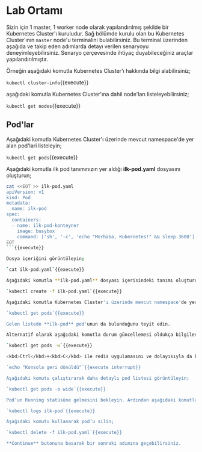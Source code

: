 # Lab Ortamı

Sizin için 1 master, 1 worker node olarak yapılandırılmış şekilde bir Kubernetes Cluster'ı kuruludur. Sağ bölümde kurulu olan bu Kubernetes Cluster'ının `master` node'u terminalini bulabilirsiniz. Bu terminal üzerinden aşağıda ve takip eden adımlarda detayı verilen senaryoyu deneyimleyebilirsiniz. Senaryo çerçevesinde ihtiyaç duyabileceğiniz araçlar yapılandırılmıştır.

Örneğin aşağıdaki komutla Kubernetes Cluster'ı hakkında bilgi alabilirsiniz;

`kubectl cluster-info`{{execute}}

aşağıdaki komutla Kubernetes Cluster'ına dahil node'ları listeleyebilirsiniz;

`kubectl get nodes`{{execute}}

## Pod'lar

Aşağıdaki komutla Kubernetes Cluster'ı üzerinde mevcut namespace'de yer alan pod'lari listeleyin;

`kubectl get pods`{{execute}}

Aşağıdaki komutla ilk pod tanımınızın yer aldığı **ilk-pod.yaml** dosyasını oluşturun;

```bash
cat <<EOT >> ilk-pod.yaml
apiVersion: v1
kind: Pod
metadata:
  name: ilk-pod
spec:
  containers:
  - name: ilk-pod-konteyner
    image: busybox
    command: ['sh', '-c', 'echo "Merhaba, Kubernetes!" && sleep 3600']
EOT
```{{execute}}

Dosya içeriğini görüntüleyin;

`cat ilk-pod.yaml`{{execute}}

Aşağıdaki komutla **ilk-pod.yaml** dosyası içerisindeki tanımı oluşturun;

`kubectl create -f ilk-pod.yaml`{{execute}}

Aşağıdaki komutla Kubernetes Cluster'ı üzerinde mevcut namespace'de yer alan pod'lari yeniden listeleyin;

`kubectl get pods`{{execute}}

Gelen listede **ilk-pod** pod'unun da bulunduğunu teyit edin.

Alternatif olarak aşağıdaki komutla durum güncellemesi oldukça bilgilenin;

`kubectl get pods -w`{{execute}}

<kbd>Ctrl</kbd>+<kbd>C</kbd> ile redis uygulamasını ve dolayısıyla da konteyner'ı sonlandırabilirsiniz.

`echo "Konsola geri dönüldü"`{{execute interrupt}}

Aşağıdaki komutu çalıştırarak daha detaylı pod listesi görüntüleyin;

`kubectl get pods -o wide`{{execute}}

Pod’un Running statüsüne gelmesini bekleyin. Ardından aşağıdaki komutla loglarını inceleyin;

`kubectl logs ilk-pod`{{execute}}

Aşağıdaki komutu kullanarak pod’u silin;

`kubectl delete -f ilk-pod.yaml`{{execute}}

**Continue** butonuna basarak bir sonraki adımına geçebilirsiniz.
